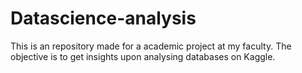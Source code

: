 # Datascience-analysis
This is an repository made for a academic project at my faculty. The objective is to get insights upon analysing databases on Kaggle.
